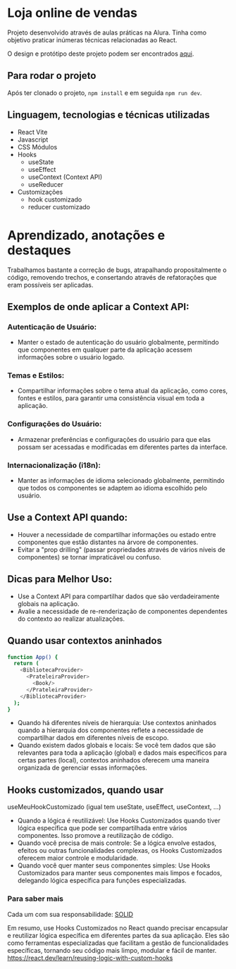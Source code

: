 # Loja online de vendas
Projeto desenvolvido através de aulas práticas na Alura. Tinha como objetivo praticar inúmeras técnicas relacionadas ao React.

O design e protótipo deste projeto podem ser encontrados [aqui](https://www.figma.com/file/R5ATrWK1nC44Eyeo6XZXlr/Meteora---Context-API?node-id=2386%3A2430&mode=dev).

## Para rodar o projeto
Após ter clonado o projeto, `npm install` e em seguida `npm run dev`.

## Linguagem, tecnologias e técnicas utilizadas
- React Vite
- Javascript
- CSS Módulos
- Hooks
  - useState
  - useEffect  
  - useContext (Context API)
  - useReducer
- Customizações
  - hook customizado
  - reducer customizado


# Aprendizado, anotações e destaques
Trabalhamos bastante a correção de bugs, atrapalhando propositalmente o código, removendo trechos, e consertando através de refatorações que eram possíveis ser aplicadas.

## Exemplos de onde aplicar a Context API:

### Autenticação de Usuário:
* Manter o estado de autenticação do usuário globalmente, permitindo que componentes em qualquer parte da aplicação acessem informações sobre o usuário logado.

### Temas e Estilos:
* Compartilhar informações sobre o tema atual da aplicação, como cores, fontes e estilos, para garantir uma consistência visual em toda a aplicação.

### Configurações do Usuário:
* Armazenar preferências e configurações do usuário para que elas possam ser acessadas e modificadas em diferentes partes da interface.

### Internacionalização (i18n):
* Manter as informações de idioma selecionado globalmente, permitindo que todos os componentes se adaptem ao idioma escolhido pelo usuário.



## Use a Context API quando:
- Houver a necessidade de compartilhar informações ou estado entre componentes que estão distantes na árvore de componentes.
- Evitar a "prop drilling" (passar propriedades através de vários níveis de componentes) se tornar impraticável ou confuso.



## Dicas para Melhor Uso:
- Use a Context API para compartilhar dados que são verdadeiramente globais na aplicação.
- Avalie a necessidade de re-renderização de componentes dependentes do contexto ao realizar atualizações.


## Quando usar contextos aninhados
```bash
function App() {
  return (
    <BibliotecaProvider>
      <PrateleiraProvider>
        <Book/>
      </PrateleiraProvider>
    </BibliotecaProvider>
  );
}
```
- Quando há diferentes níveis de hierarquia: Use contextos aninhados quando a hierarquia dos componentes reflete a necessidade de compartilhar dados em diferentes níveis de escopo.
- Quando existem dados globais e locais: Se você tem dados que são relevantes para toda a aplicação (global) e dados mais específicos para certas partes (local), contextos aninhados oferecem uma maneira organizada de gerenciar essas informações.

## Hooks customizados, quando usar
useMeuHookCustomizado (igual tem useState, useEffect, useContext, ...)
- Quando a lógica é reutilizável: Use Hooks Customizados quando tiver lógica específica que pode ser compartilhada entre vários componentes. Isso promove a reutilização de código.
- Quando você precisa de mais controle: Se a lógica envolve estados, efeitos ou outras funcionalidades complexas, os Hooks Customizados oferecem maior controle e modularidade.
- Quando você quer manter seus componentes simples: Use Hooks Customizados para manter seus componentes mais limpos e focados, delegando lógica específica para funções especializadas.

### Para saber mais
Cada um com sua responsabilidade: [SOLID](https://medium.com/desenvolvendo-com-paixao/o-que-%C3%A9-solid-o-guia-completo-para-voc%C3%AA-entender-os-5-princ%C3%ADpios-da-poo-2b937b3fc530)

Em resumo, use Hooks Customizados no React quando precisar encapsular e reutilizar lógica específica em diferentes partes da sua aplicação. Eles são como ferramentas especializadas que facilitam a gestão de funcionalidades específicas, tornando seu código mais limpo, modular e fácil de manter. https://react.dev/learn/reusing-logic-with-custom-hooks

